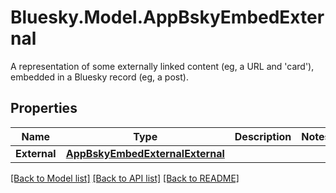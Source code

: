 # Bluesky.Model.AppBskyEmbedExternal
A representation of some externally linked content (eg, a URL and 'card'), embedded in a Bluesky record (eg, a post).

## Properties

Name | Type | Description | Notes
------------ | ------------- | ------------- | -------------
**External** | [**AppBskyEmbedExternalExternal**](AppBskyEmbedExternalExternal.md) |  | 

[[Back to Model list]](../README.md#documentation-for-models) [[Back to API list]](../README.md#documentation-for-api-endpoints) [[Back to README]](../README.md)

